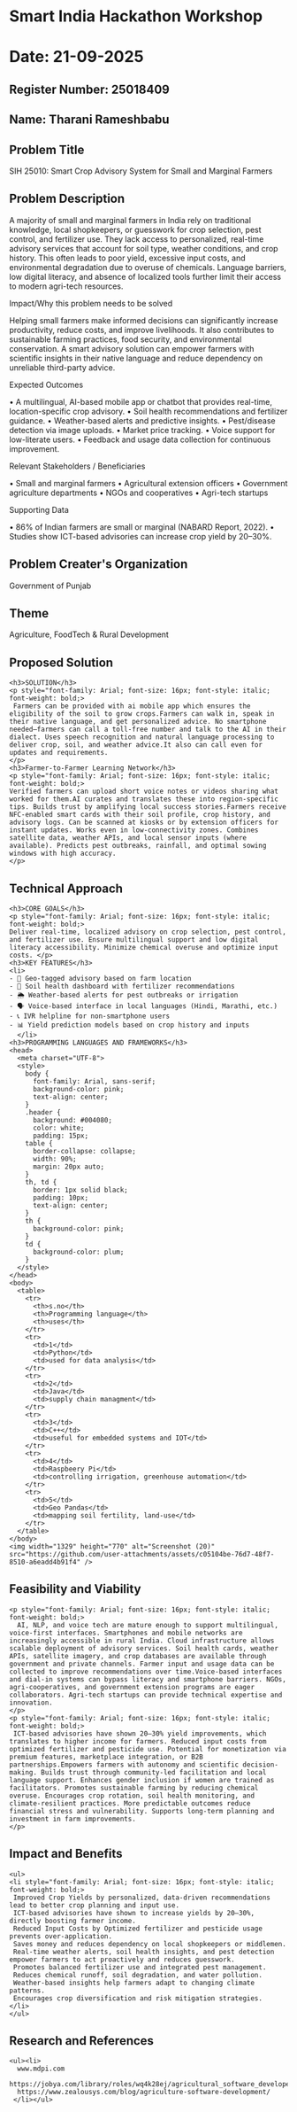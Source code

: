 # Smart India Hackathon Workshop
# Date: 21-09-2025
## Register Number: 25018409
## Name: Tharani Rameshbabu
## Problem Title
SIH 25010: Smart Crop Advisory System for Small and Marginal Farmers
## Problem Description
A majority of small and marginal farmers in India rely on traditional knowledge, local shopkeepers, or guesswork for crop selection, pest control, and fertilizer use. They lack access to personalized, real-time advisory services that account for soil type, weather conditions, and crop history. This often leads to poor yield, excessive input costs, and environmental degradation due to overuse of chemicals. Language barriers, low digital literacy, and absence of localized tools further limit their access to modern agri-tech resources.

Impact/Why this problem needs to be solved

Helping small farmers make informed decisions can significantly increase productivity, reduce costs, and improve livelihoods. It also contributes to sustainable farming practices, food security, and environmental conservation. A smart advisory solution can empower farmers with scientific insights in their native language and reduce dependency on unreliable third-party advice.

Expected Outcomes

• A multilingual, AI-based mobile app or chatbot that provides real-time, location-specific crop advisory.
• Soil health recommendations and fertilizer guidance.
• Weather-based alerts and predictive insights.
• Pest/disease detection via image uploads.
• Market price tracking.
• Voice support for low-literate users.
• Feedback and usage data collection for continuous improvement.

Relevant Stakeholders / Beneficiaries

• Small and marginal farmers
• Agricultural extension officers
• Government agriculture departments
• NGOs and cooperatives
• Agri-tech startups

Supporting Data

• 86% of Indian farmers are small or marginal (NABARD Report, 2022).
• Studies show ICT-based advisories can increase crop yield by 20–30%.

## Problem Creater's Organization
Government of Punjab

## Theme
Agriculture, FoodTech & Rural Development

## Proposed Solution
```
<h3>SOLUTION</h3>
<p style="font-family: Arial; font-size: 16px; font-style: italic; font-weight: bold;>
 Farmers can be provided with ai mobile app which ensures the eligibility of the soil to grow crops.Farmers can walk in, speak in their native language, and get personalized advice. No smartphone needed—farmers can call a toll-free number and talk to the AI in their dialect. Uses speech recognition and natural language processing to deliver crop, soil, and weather advice.It also can call even for updates and requirements.
</p>
<h3>Farmer-to-Farmer Learning Network</h3>
<p style="font-family: Arial; font-size: 16px; font-style: italic; font-weight: bold;>
Verified farmers can upload short voice notes or videos sharing what worked for them.AI curates and translates these into region-specific tips. Builds trust by amplifying local success stories.Farmers receive NFC-enabled smart cards with their soil profile, crop history, and advisory logs. Can be scanned at kiosks or by extension officers for instant updates. Works even in low-connectivity zones. Combines satellite data, weather APIs, and local sensor inputs (where available). Predicts pest outbreaks, rainfall, and optimal sowing windows with high accuracy.
</p>
```

## Technical Approach
```
<h3>CORE GOALS</h3>
<p style="font-family: Arial; font-size: 16px; font-style: italic; font-weight: bold;>
Deliver real-time, localized advisory on crop selection, pest control, and fertilizer use. Ensure multilingual support and low digital literacy accessibility. Minimize chemical overuse and optimize input costs. </p>
<h3>KEY FEATURES</h3>
<li>  
- 📍 Geo-tagged advisory based on farm location
- 🧪 Soil health dashboard with fertilizer recommendations
- 🌦 Weather-based alerts for pest outbreaks or irrigation
- 🗣 Voice-based interface in local languages (Hindi, Marathi, etc.)
- 📞 IVR helpline for non-smartphone users
- 📊 Yield prediction models based on crop history and inputs
  </li>
<h3>PROGRAMMING LANGUAGES AND FRAMEWORKS</h3>
<head>
  <meta charset="UTF-8">
  <style>
    body {
      font-family: Arial, sans-serif;
      background-color: pink;
      text-align: center;
    }
    .header {
      background: #004080;
      color: white;
      padding: 15px;
    table {
      border-collapse: collapse;
      width: 90%;
      margin: 20px auto;
    }
    th, td {
      border: 1px solid black;
      padding: 10px;
      text-align: center;
    }
    th {
      background-color: pink;
    }
    td {
      background-color: plum;
    }
  </style>
</head>
<body>
  <table>
    <tr>
      <th>s.no</th>
      <th>Programming language</th>
      <th>uses</th>
    </tr>
    <tr>
      <td>1</td>
      <td>Python</td>
      <td>used for data analysis</td>
    </tr>
    <tr>
      <td>2</td>
      <td>Java</td>
      <td>supply chain managment</td>
    </tr>
    <tr>
      <td>3</td>
      <td>C++</td>
      <td>useful for embedded systems and IOT</td>
    </tr>
    <tr>
      <td>4</td>
      <td>Raspbeery Pi</td>
      <td>controlling irrigation, greenhouse automation</td>
    </tr>
    <tr>
      <td>5</td>
      <td>Geo Pandas</td>
      <td>mapping soil fertility, land-use</td>
    </tr>
  </table>
</body>
<img width="1329" height="770" alt="Screenshot (20)" src="https://github.com/user-attachments/assets/c05104be-76d7-48f7-8510-a6eadd4b91f4" />

```
## Feasibility and Viability
```
<p style="font-family: Arial; font-size: 16px; font-style: italic; font-weight: bold;>
  AI, NLP, and voice tech are mature enough to support multilingual, voice-first interfaces. Smartphones and mobile networks are increasingly accessible in rural India. Cloud infrastructure allows scalable deployment of advisory services. Soil health cards, weather APIs, satellite imagery, and crop databases are available through government and private channels. Farmer input and usage data can be collected to improve recommendations over time.Voice-based interfaces and dial-in systems can bypass literacy and smartphone barriers. NGOs, agri-cooperatives, and government extension programs are eager collaborators. Agri-tech startups can provide technical expertise and innovation.
</p>
<p style="font-family: Arial; font-size: 16px; font-style: italic; font-weight: bold;>
 ICT-based advisories have shown 20–30% yield improvements, which translates to higher income for farmers. Reduced input costs from optimized fertilizer and pesticide use. Potential for monetization via premium features, marketplace integration, or B2B partnerships.Empowers farmers with autonomy and scientific decision-making. Builds trust through community-led facilitation and local language support. Enhances gender inclusion if women are trained as facilitators. Promotes sustainable farming by reducing chemical overuse. Encourages crop rotation, soil health monitoring, and climate-resilient practices. More predictable outcomes reduce financial stress and vulnerability. Supports long-term planning and investment in farm improvements.
</p>
```
## Impact and Benefits
```
<ul>
<li style="font-family: Arial; font-size: 16px; font-style: italic; font-weight: bold;>
 Improved Crop Yields by personalized, data-driven recommendations lead to better crop planning and input use.
 ICT-based advisories have shown to increase yields by 20–30%, directly boosting farmer income.
 Reduced Input Costs by Optimized fertilizer and pesticide usage prevents over-application.
 Saves money and reduces dependency on local shopkeepers or middlemen.
 Real-time weather alerts, soil health insights, and pest detection empower farmers to act proactively and reduces guesswork.
 Promotes balanced fertilizer use and integrated pest management.
 Reduces chemical runoff, soil degradation, and water pollution.
 Weather-based insights help farmers adapt to changing climate patterns.
 Encourages crop diversification and risk mitigation strategies.
</li>
</ul>
```
## Research and References
```
<ul><li>
  www.mdpi.com
  https://jobya.com/library/roles/wq4k28ej/agricultural_software_developer/articles/wq4k28ej_breaking_into_agri_software_dev
  https://www.zealousys.com/blog/agriculture-software-development/
 </li></ul>
```
